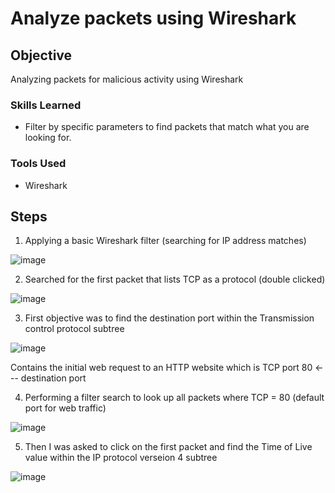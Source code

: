 
# Analyze packets using Wireshark

## Objective

Analyzing packets for malicious activity using Wireshark  

### Skills Learned

- Filter by specific parameters to find packets that match what you are looking for. 


### Tools Used

- Wireshark

## Steps

1. Applying a basic Wireshark filter (searching for IP address matches)
 
![image](https://github.com/user-attachments/assets/e715e6d7-51a1-434a-95bd-f7a1c464af54)

2. Searched for the first packet that lists TCP as a protocol (double clicked)

![image](https://github.com/user-attachments/assets/b8618bae-41e7-4f0a-9826-7c765c0ede07)

3. First objective was to find the destination port within the Transmission control protocol subtree

![image](https://github.com/user-attachments/assets/526b7df4-7239-40cd-b914-24525f12b22e)

Contains the initial web request to an HTTP website which is TCP port 80 <--- destination port

4. Performing a filter search to look up all packets where TCP = 80 (default port for web traffic)

![image](https://github.com/user-attachments/assets/e422af29-444c-4497-82c5-263b5a6829fb)
 
5. Then I was asked to click on the first packet and find the Time of Live value within the IP protocol verseion 4 subtree

![image](https://github.com/user-attachments/assets/941de1ac-01d5-4b8c-bb14-5442a82e053c)



 
